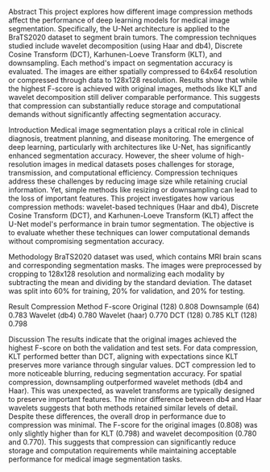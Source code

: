 Abstract
This project explores how different image compression methods affect the performance of deep learning models for medical image segmentation.
Specifically, the U-Net architecture is applied to the BraTS2020 dataset to segment brain tumors.
The compression techniques studied include wavelet decomposition (using Haar and db4), Discrete Cosine Transform (DCT), Karhunen-Loeve Transform (KLT), and downsampling.
Each method's impact on segmentation accuracy is evaluated.
The images are either spatially compressed to 64x64 resolution or compressed through data to 128x128 resolution.
Results show that while the highest F-score is achieved with original images, methods like KLT and wavelet decomposition still deliver comparable performance.
This suggests that compression can substantially reduce storage and computational demands without significantly affecting segmentation accuracy.

Introduction
Medical image segmentation plays a critical role in clinical diagnosis, treatment planning, and disease monitoring.
The emergence of deep learning, particularly with architectures like U-Net, has significantly enhanced segmentation accuracy.
However, the sheer volume of high-resolution images in medical datasets poses challenges for storage, transmission, and computational efficiency.
Compression techniques address these challenges by reducing image size while retaining crucial information.
Yet, simple methods like resizing or downsampling can lead to the loss of important features.
This project investigates how various compression methods: wavelet-based techniques (Haar and db4), Discrete Cosine Transform (DCT), and Karhunen-Loeve Transform (KLT) affect the U-Net model's performance in brain tumor segmentation.
The objective is to evaluate whether these techniques can lower computational demands without compromising segmentation accuracy.

Methodology
BraTS2020 dataset was used, which contains MRI brain scans and corresponding segmentation masks.
The images were preprocessed by cropping to 128x128 resolution and normalizing each modality by subtracting the mean and dividing by the standard deviation.
The dataset was split into 60% for training, 20% for validation, and 20% for testing.

Result
Compression Method    F-score
Original (128)        0.808
Downsample (64)       0.783
Wavelet (db4)         0.780
Wavelet (haar)        0.770
DCT (128)             0.785
KLT (128)             0.798

Discussion
The results indicate that the original images achieved the highest F-score on both the validation and test sets.
For data compression, KLT performed better than DCT, aligning with expectations since KLT preserves more variance through singular values.
DCT compression led to more noticeable blurring, reducing segmentation accuracy.
For spatial compression, downsampling outperformed wavelet methods (db4 and Haar).
This was unexpected, as wavelet transforms are typically designed to preserve important features.
The minor difference between db4 and Haar wavelets suggests that both methods retained similar levels of detail.
Despite these differences, the overall drop in performance due to compression was minimal.
The F-score for the original images (0.808) was only slightly higher than for KLT (0.798) and wavelet decomposition (0.780 and 0.770).
This suggests that compression can significantly reduce storage and computation requirements while maintaining acceptable performance for medical image segmentation tasks.
